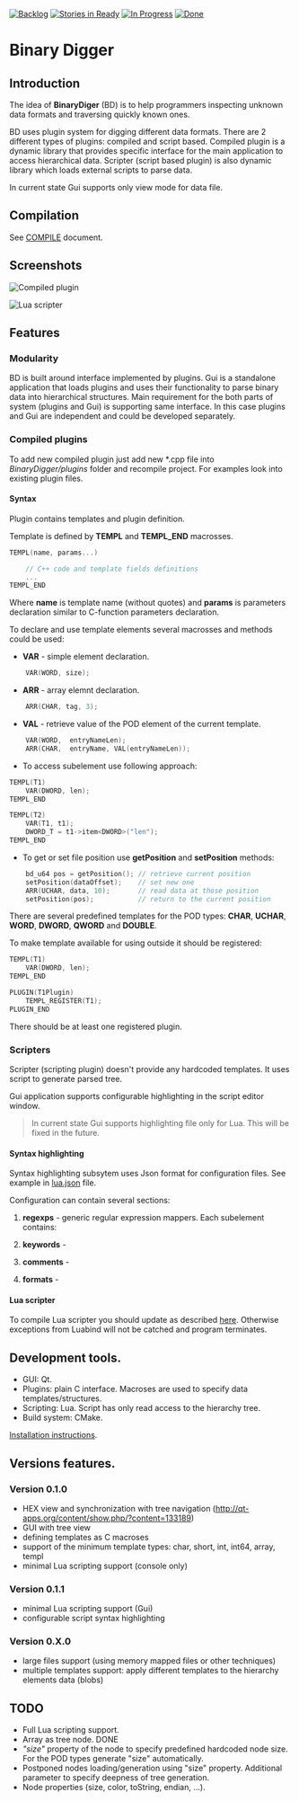 [![Backlog](https://badge.waffle.io/haronk/binarydigger.png?label=backlog&title=Backlog)](https://waffle.io/haronk/binarydigger)
[![Stories in Ready](https://badge.waffle.io/haronk/binarydigger.svg?label=ready&title=Ready)](http://waffle.io/haronk/binarydigger)
[![In Progress](https://badge.waffle.io/haronk/binarydigger.svg?label=in%20progress&title=In%20Progress)](http://waffle.io/haronk/binarydigger)
[![Done](https://badge.waffle.io/haronk/binarydigger.svg?label=done&title=Done)](http://waffle.io/haronk/binarydigger)

# Binary Digger

## Introduction

The idea of **BinaryDiger** (BD) is to help programmers inspecting unknown data formats and traversing quickly known ones.

BD uses plugin system for digging different data formats.
There are 2 different types of plugins: compiled and script based. Compiled plugin is a dynamic library that provides
specific interface for the main application to access hierarchical data.
Scripter (script based plugin) is also dynamic library which loads external scripts to parse data.

In current state Gui supports only view mode for data file.

## Compilation

See [COMPILE](COMPILE.md) document.

## Screenshots

![Compiled plugin](images/BinaryDigger1.png "Compiled plugin")

![Lua scripter](images/BinaryDigger2.png "Lua scripter")

## Features

### Modularity

BD is built around interface implemented by plugins. Gui is a standalone application that loads plugins and uses their functionality to parse binary data into hierarchical structures.
Main requirement for the both parts of system (plugins and Gui) is supporting same interface.
In this case plugins and Gui are independent and could be developed separately.

### Compiled plugins

To add new compiled plugin just add new \*.cpp file into *BinaryDigger/plugins* folder and recompile project.
For examples look into existing plugin files.

#### Syntax

Plugin contains templates and plugin definition.

Template is defined by **TEMPL** and **TEMPL_END** macrosses.

```cpp
TEMPL(name, params...)

    // C++ code and template fields definitions
    ...
TEMPL_END
```

Where **name** is template name (without quotes) and **params** is parameters declaration similar to C-function parameters declaration.

To declare and use template elements several macrosses and methods could be used:

* **VAR** - simple element declaration.
 
```cpp
    VAR(WORD, size);
```

* **ARR** - array elemnt declaration.
 
```cpp
    ARR(CHAR, tag, 3);
```

* **VAL** - retrieve value of the POD element of the current template.
 
```cpp
    VAR(WORD,  entryNameLen);
    ARR(CHAR,  entryName, VAL(entryNameLen));
```

* To access subelement use following approach:
 
```cpp
TEMPL(T1)
    VAR(DWORD, len);
TEMPL_END

TEMPL(T2)
    VAR(T1, t1);
    DWORD_T = t1->item<DWORD>("len");
TEMPL_END
```

* To get or set file position use **getPosition** and **setPosition** methods:
 
```cpp
    bd_u64 pos = getPosition(); // retrieve current position
    setPosition(dataOffset);    // set new one
    ARR(UCHAR, data, 10);       // read data at those position
    setPosition(pos);           // return to the current position
```


There are several predefined templates for the POD types: **CHAR**, **UCHAR**, **WORD**, **DWORD**, **QWORD** and **DOUBLE**.

To make template available for using outside it should be registered:
 
```cpp
TEMPL(T1)
    VAR(DWORD, len);
TEMPL_END

PLUGIN(T1Plugin)
    TEMPL_REGISTER(T1);
PLUGIN_END
```

There should be at least one registered plugin.

### Scripters

Scripter (scripting plugin) doesn't provide any hardcoded templates. It uses script to generate parsed tree.

Gui application supports configurable highlighting in the script editor window.

> In current state Gui supports highlighting file only for Lua. This will be fixed in the future.

#### Syntax highlighting

Syntax highlighting subsytem uses Json format for configuration files. See example in [lua.json](gui/BinaryDigger/syntax/lua.json) file.

Configuration can contain several sections:

1. **regexps** - generic regular expression mappers. Each subelement contains:

2. **keywords** -

3. **comments** - 

4. **formats** -


#### Lua scripter

To compile Lua scripter you should update as described
[here](http://stackoverflow.com/questions/23574323/why-cant-i-catch-a-luabinderror-exception-when-my-lua-code-throws-an-error).
Otherwise exceptions from Luabind will not be catched and program terminates.

## Development tools.

- GUI: Qt.
- Plugins: plain C interface. Macroses are used to specify data templates/structures.
- Scripting: Lua. Script has only read access to the hierarchy tree.
- Build system: CMake.

[Installation instructions](INSTALL.md).


## Versions features.

### Version 0.1.0

- HEX view and synchronization with tree navigation (http://qt-apps.org/content/show.php/?content=133189)
- GUI with tree view
- defining templates as C macroses
- support of the minimum template types: char, short, int, int64, array, templ
- minimal Lua scripting support (console only)

### Version 0.1.1

- minimal Lua scripting support (Gui)
- configurable script syntax highlighting

### Version 0.X.0

- large files support (using memory mapped files or other techniques)
- multiple templates support: apply different templates to the hierarchy elements data (blobs)


## TODO

* Full Lua scripting support.
* Array as tree node. DONE
* *"size"* property of the node to specify predefined hardcoded node size. For the POD types generate "size" automatically.
* Postponed nodes loading/generation using "size" property. Additional parameter to specify deepness of tree generation.
* Node properties (size, color, toString, endian, ...).
